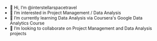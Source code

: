 - 👋 Hi, I’m @interstellarspacetravel
- 👀 I’m interested in Project Management / Data Analysis
- 🌱 I’m currently learning Data Analysis via Coursera's Google Data Analytics Course 
- 💞️ I’m looking to collaborate on Project Management and Data Analysis projects 

<!---
interstellarspacetravel/interstellarspacetravel is a ✨ special ✨ repository because its `README.md` (this file) appears on your GitHub profile.
You can click the Preview link to take a look at your changes.
--->
